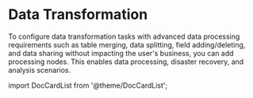 # Data Transformation



To configure data transformation tasks with advanced data processing requirements such as table merging, data splitting, field adding/deleting, and data sharing without impacting the user's business, you can add processing nodes. This enables data processing, disaster recovery, and analysis scenarios.

import DocCardList from '@theme/DocCardList';

<DocCardList />